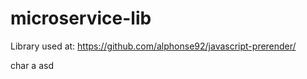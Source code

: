 # microservice-lib

Library used at: https://github.com/alphonse92/javascript-prerender/

char  a
asd